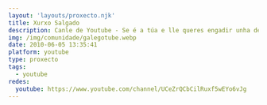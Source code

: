```yaml
---
layout: 'layouts/proxecto.njk'
title: Xurxo Salgado
description: Canle de Youtube - Se é a túa e lle queres engadir unha descripción e etiquetas, ponte en contacto con nós.
img: /img/comunidade/galegotube.webp
date: 2010-06-05 13:35:41
platform: youtube
type: proxecto
tags:
  - youtube
redes:
  youtube: https://www.youtube.com/channel/UCeZrQCbCilRuxf5wEYo6vJg
---
```


